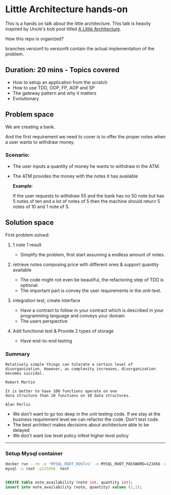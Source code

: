 # Little Architecture hands-on

This is a hands on talk about the little architecture.
This talk is heavily inspired by Uncle's bob post titled [A Little Architecture](https://blog.cleancoder.com/uncle-bob/2016/01/04/ALittleArchitecture.html).


How this repo is organized?

branches version1 to versionN contain the actual implementation of the problem.

## Duration: 20 mins - Topics covered

- How to setup an application from the scratch
- How to use TDD, OOP, FP, AOP and SP
- The gateway pattern and why it matters
- Evolutionary 


## Problem space

We are creating a bank.

And the first requirement we need to cover is to offer the proper notes
when a user wants to withdraw money.

### Scenario:

- The user inputs a quantity of money he wants to withdraw in the ATM.
- The ATM provides the money with the notes it has available

    **Example**:

    If the user requests to withdraw 55 and the bank has no 50 note but has 5 notes of ten
    and a lot of notes of 5 then the machine should return 5 notes of 10 and 1 note of 5.

## Solution space

First problem solved:

1. 1 note 1 result

	- Simplify the problem, first start assuming a endless amount of notes.

2. retrieve notes composing price with different ones & support quantity available

	- The code might not even be beautiful, the refactoring step of TDD is optional.
	- The important part is convey the user requirements in the unit-test.

3. integration test, create interface
	- Have a contract to follow in your contract which is described in your programming language and conveys your domain
	- The users perspective

4. Add functional test & Provide 2 types of storage
	- Have end-to-end testing


### Summary

	Relatively simple things can tolerate a certain level of
	disorganization. However, as complexity increases, disorganization
	becomes suicidal.

	Robert Martin
	
	It is better to have 100 functions operate on one
	data structure than 10 functions on 10 data structures.

	Alan Perlis


- We don't want to go too deep in the unit testing code. If we stay at the business requirement level we can refactor the code. Don't test code.
- The best architect makes decisions about architecture able to be delayed
- We don't want low level policy infest higher level policy



---

### Setup Mysql container

```sh
docker run --rm -e 'MYSQL_ROOT_HOST=%' -e MYSQL_ROOT_PASSWORD=123456 -e MYSQL_USER='gandalf' -e MYSQL_PASSWORD='gandalf' -e MYSQL_DATABASE=test -p 3306:3306 mysql:5.7 &
mysql -u root -p123456  test
```
```sql

CREATE table note_availability (note int, quantity int);
insert into note_availability (note, quantity) values (1,1);


```
